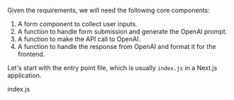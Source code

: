 Given the requirements, we will need the following core components:

1. A form component to collect user inputs.
2. A function to handle form submission and generate the OpenAI prompt.
3. A function to make the API call to OpenAI.
4. A function to handle the response from OpenAI and format it for the frontend.

Let's start with the entry point file, which is usually `index.js` in a Next.js application.

index.js
